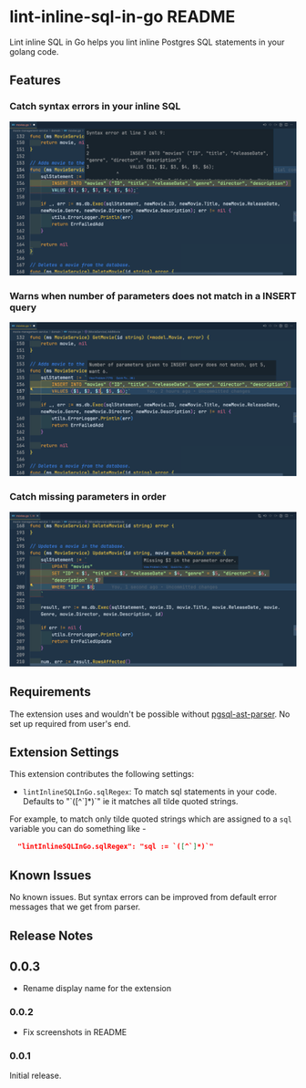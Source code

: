 # lint-inline-sql-in-go README

Lint inline SQL in Go helps you lint inline Postgres SQL statements in your golang code.

## Features

### Catch syntax errors in your inline SQL

![Highlights syntax errors in inline SQL](./screenshots/syntax_error.png)

### Warns when number of parameters does not match in a INSERT query

![Number of parameters does not match in INSERT query](./screenshots/mismatch_parameters.png)

### Catch missing parameters in order

![Missing parameters in order](./screenshots/missing_parameter.png)

## Requirements

The extension uses and wouldn't be possible without [pgsql-ast-parser](https://github.com/oguimbal/pgsql-ast-parser). No set up required from user's end.

## Extension Settings

This extension contributes the following settings:

- `lintInlineSQLInGo.sqlRegex`: To match sql statements in your code. Defaults to "\`([^\`]\*)\`" ie it matches all tilde quoted strings.

For example, to match only tilde quoted strings which are assigned to a `sql` variable you can do something like -

```json
  "lintInlineSQLInGo.sqlRegex": "sql := `([^`]*)`"
```

## Known Issues

No known issues. But syntax errors can be improved from default error messages that we get from parser.

## Release Notes

## 0.0.3

- Rename display name for the extension

### 0.0.2

- Fix screenshots in README

### 0.0.1

Initial release.
